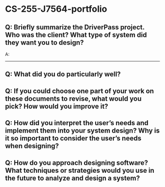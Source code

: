 <h1>CS-255-J7564-portfolio</h1>
<h2>Q: Briefly summarize the DriverPass project. Who was the client? What type of system did they want you to design?</h2>
<p>A:</p>
<hr size="3">
<h2>Q: What did you do particularly well?</h2>
<h2>Q: If you could choose one part of your work on these documents to revise, what would you pick? How would you improve it?</h2>
<h2>Q: How did you interpret the user’s needs and implement them into your system design? Why is it so important to consider the user’s needs when designing?</h2>
<h2>Q: How do you approach designing software? What techniques or strategies would you use in the future to analyze and design a system?</h2>
